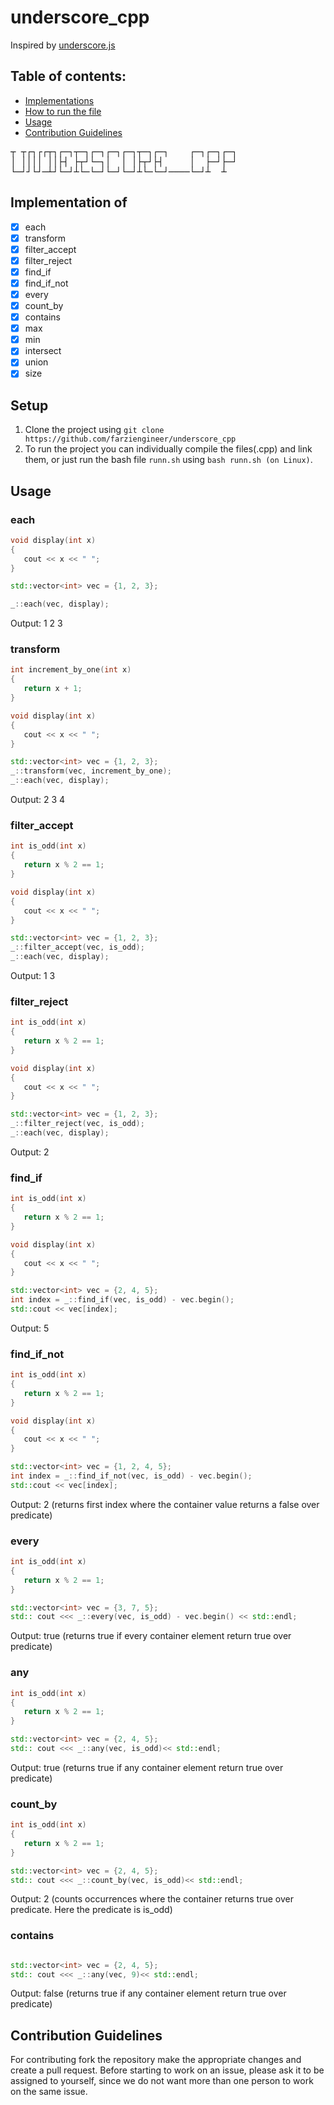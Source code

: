 # underscore_cpp
Inspired by [underscore.js](https://underscorejs.org) <br>
## Table of contents:
* [Implementations](./README.md#implementation-of)
* [How to run the file](./README.md#setup)
* [Usage](./README.md#usage)
* [Contribution Guidelines](./README.md#contribution-guidelines)

<pre>
┬ ┬┌┐┌┌┬┐┌─┐┬─┐┌─┐┌─┐┌─┐┬─┐┌─┐    ┌─┐┌─┐┌─┐
│ ││││ ││├┤ ├┬┘└─┐│  │ │├┬┘├┤     │  ├─┘├─┘
└─┘┘└┘─┴┘└─┘┴└─└─┘└─┘└─┘┴└─└─┘────└─┘┴  ┴  
</pre>
## Implementation of 
- [x] each
- [x] transform
- [x] filter_accept
- [x] filter_reject
- [x] find_if
- [x] find_if_not
- [x] every
- [x] count_by
- [x] contains
- [x] max
- [x] min
- [x] intersect
- [x] union
- [x] size
## Setup
1. Clone the project using `git clone https://github.com/farziengineer/underscore_cpp` 
2. To run the project you can individually compile the files(.cpp) and link them, or just run the bash file `runn.sh` 
   using `bash runn.sh (on Linux)`. 
## Usage

### each
```C++
void display(int x)
{
   cout << x << " ";
}

std::vector<int> vec = {1, 2, 3};

_::each(vec, display);
```
Output: 1 2 3

### transform
```C++
int increment_by_one(int x)
{
   return x + 1;
}

void display(int x)
{
   cout << x << " ";
}

std::vector<int> vec = {1, 2, 3}; 
_::transform(vec, increment_by_one);
_::each(vec, display);
```
Output: 2 3 4 

### filter_accept
```C++
int is_odd(int x)
{
   return x % 2 == 1;
}

void display(int x)
{
   cout << x << " ";
}

std::vector<int> vec = {1, 2, 3}; 
_::filter_accept(vec, is_odd);
_::each(vec, display);
```
Output: 1 3 

### filter_reject
```C++
int is_odd(int x)
{
   return x % 2 == 1;
}

void display(int x)
{
   cout << x << " ";
}

std::vector<int> vec = {1, 2, 3}; 
_::filter_reject(vec, is_odd);
_::each(vec, display);
```
Output: 2 

### find_if
```C++
int is_odd(int x)
{
   return x % 2 == 1;
}

void display(int x)
{
   cout << x << " ";
}

std::vector<int> vec = {2, 4, 5}; 
int index = _::find_if(vec, is_odd) - vec.begin();
std::cout << vec[index];
```
Output:  5

### find_if_not
```C++
int is_odd(int x)
{
   return x % 2 == 1;
}

void display(int x)
{
   cout << x << " ";
}

std::vector<int> vec = {1, 2, 4, 5}; 
int index = _::find_if_not(vec, is_odd) - vec.begin();
std::cout << vec[index];
```
Output:  2 (returns first index where the container value returns a false over predicate)

### every
```C++
int is_odd(int x)
{
   return x % 2 == 1;
}

std::vector<int> vec = {3, 7, 5}; 
std:: cout <<< _::every(vec, is_odd) - vec.begin() << std::endl;
```
Output:  true (returns true if every container element return true over predicate)

### any
```C++
int is_odd(int x)
{
   return x % 2 == 1;
}

std::vector<int> vec = {2, 4, 5}; 
std:: cout <<< _::any(vec, is_odd)<< std::endl;
```
Output:  true (returns true if any container element return true over predicate)

### count_by
```C++
int is_odd(int x)
{
   return x % 2 == 1;
}

std::vector<int> vec = {2, 4, 5}; 
std:: cout <<< _::count_by(vec, is_odd)<< std::endl;
```
Output:  2 (counts occurrences where the container returns true over predicate. Here the predicate is is_odd)

### contains
```C++

std::vector<int> vec = {2, 4, 5}; 
std:: cout <<< _::any(vec, 9)<< std::endl;
```
Output:  false (returns true if any container element return true over predicate)




## Contribution Guidelines
For contributing fork the repository make the appropriate changes and create a pull request. Before starting to work on an issue, please ask it to be assigned to yourself, since we do not want more than one person to work on the same issue.
